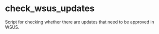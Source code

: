 # check_wsus_updates

Script for checking whether there are updates that need to be approved in WSUS.